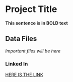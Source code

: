 # Project Title
**This sentence is in BOLD text** 
## Data Files
*Important files will be here*
### Linked In
[HERE IS THE LINK](www.linkedin.com/in/mike-olsen-b7b7821ba)
